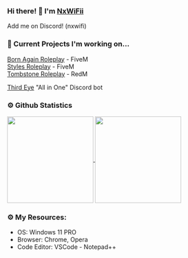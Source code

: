 ### Hi there! 👋 I'm [NxWiFii](https://github.com/NxWiFii)
Add me on Discord! (nxwifi)

### 🚧 Current Projects I'm working on... 
[Born Again Roleplay](https://discord.gg/3KAPXyUxWJ) - FiveM <br>
[Styles Roleplay](https://discord.gg/SASS2K22mz) - FiveM <br>
[Tombstone Roleplay](https://discord.gg/KD9fcZNK4G) - RedM <br>

[Third Eye](https://github.com/NxWiFii/ThirdEye) "All in One" Discord bot

### ⚙️ Github Statistics
<a href="https://github.com/nxwifii">
  <img height=200 align="center" src="https://github-readme-stats-git-master-nxwifis-projects.vercel.app//api?username=nxwifii&show_icons=true&theme=merko" />
</a>
<a href="https://github.com/anuraghazra/convoychat">
  <img height=200 align="center" src="https://github-readme-stats.vercel.app/api/top-langs?username=anuraghazra&layout=compact&theme=merko" />
</a>


### ⚙️ My Resources: 
- OS: Windows 11 PRO
- Browser: Chrome, Opera
- Code Editor: VSCode - Notepad++
